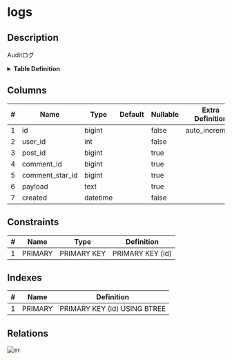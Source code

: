 # logs

## Description

Auditログ

<details>
<summary><strong>Table Definition</strong></summary>

```sql
CREATE TABLE `logs` (
  `id` bigint NOT NULL AUTO_INCREMENT,
  `user_id` int NOT NULL,
  `post_id` bigint DEFAULT NULL,
  `comment_id` bigint DEFAULT NULL,
  `comment_star_id` bigint DEFAULT NULL,
  `payload` text,
  `created` datetime NOT NULL,
  PRIMARY KEY (`id`)
) ENGINE=InnoDB DEFAULT CHARSET=utf8mb4 COLLATE=utf8mb4_0900_ai_ci COMMENT='Auditログ'
```

</details>

## Columns

| # | Name | Type | Default | Nullable | Extra Definition |
| - | ---- | ---- | ------- | -------- | ---------------- |
| 1 | id | bigint |  | false | auto_increment |
| 2 | user_id | int |  | false |  |
| 3 | post_id | bigint |  | true |  |
| 4 | comment_id | bigint |  | true |  |
| 5 | comment_star_id | bigint |  | true |  |
| 6 | payload | text |  | true |  |
| 7 | created | datetime |  | false |  |

## Constraints

| # | Name | Type | Definition |
| - | ---- | ---- | ---------- |
| 1 | PRIMARY | PRIMARY KEY | PRIMARY KEY (id) |

## Indexes

| # | Name | Definition |
| - | ---- | ---------- |
| 1 | PRIMARY | PRIMARY KEY (id) USING BTREE |

## Relations

![er](logs.svg)
